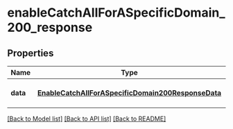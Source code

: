 # enableCatchAllForASpecificDomain_200_response

## Properties
Name | Type | Description | Notes
------------ | ------------- | ------------- | -------------
**data** | [**EnableCatchAllForASpecificDomain200ResponseData**](EnableCatchAllForASpecificDomain200ResponseData.md) |  | [optional] [default to null]

[[Back to Model list]](../README.md#documentation-for-models) [[Back to API list]](../README.md#documentation-for-api-endpoints) [[Back to README]](../README.md)


